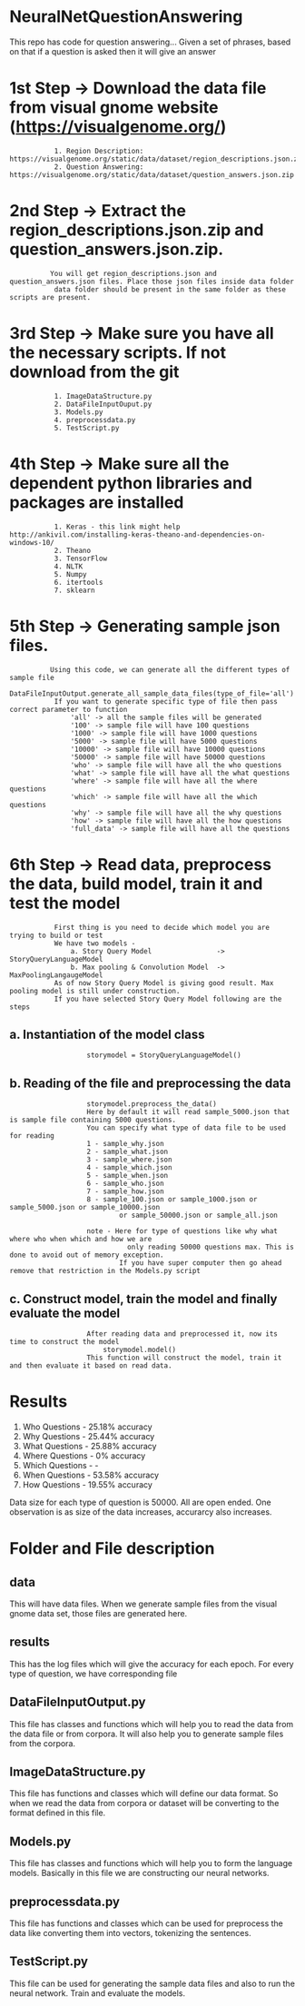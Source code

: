 # NeuralNetQuestionAnswering
This repo has code for question answering... Given a set of phrases, based on that if a question is asked then it will give an answer


# 1st Step -> Download the data file from visual gnome website (https://visualgenome.org/)
               1. Region Description: https://visualgenome.org/static/data/dataset/region_descriptions.json.zip
               2. Question Answering: https://visualgenome.org/static/data/dataset/question_answers.json.zip

# 2nd Step -> Extract the region_descriptions.json.zip and question_answers.json.zip. 
              You will get region_descriptions.json and question_answers.json files. Place those json files inside data folder
               data folder should be present in the same folder as these scripts are present.

# 3rd Step -> Make sure you have all the necessary scripts. If not download from the git
               1. ImageDataStructure.py
               2. DataFileInputOuput.py
               3. Models.py
               4. preprocessdata.py
               5. TestScript.py

# 4th Step -> Make sure all the dependent python libraries and packages are installed
               1. Keras - this link might help http://ankivil.com/installing-keras-theano-and-dependencies-on-windows-10/
               2. Theano
               3. TensorFlow
               4. NLTK
               5. Numpy
               6. itertools
               7. sklearn

# 5th Step -> Generating sample json files.
              Using this code, we can generate all the different types of sample file
                   DataFileInputOutput.generate_all_sample_data_files(type_of_file='all')
               If you want to generate specific type of file then pass correct parameter to function
                   'all' -> all the sample files will be generated
                   '100' -> sample file will have 100 questions
                   '1000' -> sample file will have 1000 questions
                   '5000' -> sample file will have 5000 questions
                   '10000' -> sample file will have 10000 questions
                   '50000' -> sample file will have 50000 questions
                   'who' -> sample file will have all the who questions
                   'what' -> sample file will have all the what questions
                   'where' -> sample file will have all the where questions
                   'which' -> sample file will have all the which questions
                   'why' -> sample file will have all the why questions
                   'how' -> sample file will have all the how questions
                   'full_data' -> sample file will have all the questions

# 6th Step -> Read data, preprocess the data, build model, train it and test the model
               First thing is you need to decide which model you are trying to build or test
               We have two models -
                   a. Story Query Model                -> StoryQueryLanguageModel
                   b. Max pooling & Convolution Model  -> MaxPoolingLangaugeModel
               As of now Story Query Model is giving good result. Max pooling model is still under construction.
               If you have selected Story Query Model following are the steps
##                   a. Instantiation of the model class
                       storymodel = StoryQueryLanguageModel()
##                   b. Reading of the file and preprocessing the data
                       storymodel.preprocess_the_data()
                       Here by default it will read sample_5000.json that is sample file containing 5000 questions.
                       You can specify what type of data file to be used for reading
                       1 - sample_why.json
                       2 - sample_what.json
                       3 - sample_where.json
                       4 - sample_which.json
                       5 - sample_when.json
                       6 - sample_who.json
                       7 - sample_how.json
                       8 - sample_100.json or sample_1000.json or sample_5000.json or sample_10000.json
                               or sample_50000.json or sample_all.json

                       note - Here for type of questions like why what where who when which and how we are
                                 only reading 50000 questions max. This is done to avoid out of memory exception.
                               If you have super computer then go ahead remove that restriction in the Models.py script
##                   c. Construct model, train the model and finally evaluate the model
                       After reading data and preprocessed it, now its time to construct the model
                           storymodel.model()
                       This function will construct the model, train it and then evaluate it based on read data.
                       
# Results
1. Who Questions - 25.18% accuracy
2. Why Questions - 25.44% accuracy
3. What Questions - 25.88% accuracy
4. Where Questions - 0% accuracy
5. Which Questions - - 
6. When Questions - 53.58% accuracy
7. How Questions - 19.55% accuracy

Data size for each type of question is 50000. All are open ended. One observation is as size of the data increases, accurarcy also increases.

# Folder and File description
## data
This will have data files. When we generate sample files from the visual gnome data set, those files are generated here.
## results
This has the log files which will give the accuracy for each epoch. For every type of question, we have corresponding file
## DataFileInputOutput.py
This file has classes and functions which will help you to read the data from the data file or from corpora. It will also help you to generate sample files from the corpora.
## ImageDataStructure.py
This file has functions and classes which will define our data format. So when we read the data from corpora or dataset will be converting to the format defined in this file.
## Models.py
This file has classes and functions which will help you to form the language models. Basically in this file we are constructing our neural networks.
## preprocessdata.py
This file has functions and classes which can be used for preprocess the data like converting them into vectors, tokenizing the sentences.
## TestScript.py
This file can be used for generating the sample data files and also to run the neural network. Train and evaluate the models.

